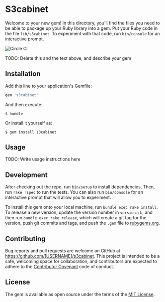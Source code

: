 # S3cabinet

Welcome to your new gem! In this directory, you'll find the files you need to be able to package up your Ruby library into a gem. Put your Ruby code in the file `lib/s3cabinet`. To experiment with that code, run `bin/console` for an interactive prompt.

![Circle CI](https://circleci.com/gh/davidsiaw/s3cabinet/tree/master.svg?style=shield&circle-token=:circle-token)

TODO: Delete this and the text above, and describe your gem

## Installation

Add this line to your application's Gemfile:

```ruby
gem 's3cabinet'
```

And then execute:

    $ bundle

Or install it yourself as:

    $ gem install s3cabinet

## Usage

TODO: Write usage instructions here

## Development

After checking out the repo, run `bin/setup` to install dependencies. Then, run `rake rspec` to run the tests. You can also run `bin/console` for an interactive prompt that will allow you to experiment.

To install this gem onto your local machine, run `bundle exec rake install`. To release a new version, update the version number in `version.rb`, and then run `bundle exec rake release`, which will create a git tag for the version, push git commits and tags, and push the `.gem` file to [rubygems.org](https://rubygems.org).

## Contributing

Bug reports and pull requests are welcome on GitHub at https://github.com/[USERNAME]/s3cabinet. This project is intended to be a safe, welcoming space for collaboration, and contributors are expected to adhere to the [Contributor Covenant](contributor-covenant.org) code of conduct.


## License

The gem is available as open source under the terms of the [MIT License](http://opensource.org/licenses/MIT).

